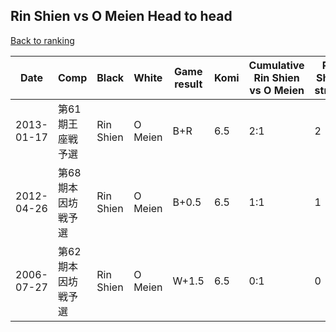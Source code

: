 ## Rin Shien vs O Meien Head to head

[Back to ranking](../../index.md)




| **Date** | **Comp** | **Black** | **White** | **Game result** | **Komi** | **Cumulative Rin Shien vs O Meien** | **Rin Shien streak** | **O Meien streak** | 
| --- | --- | --- | --- | --- | --- | --- | --- | --- |
| 2013-01-17 | 第61期王座戦予選 | Rin Shien | O Meien | B+R | 6.5 | 2:1 | 2 | 0 | 
| 2012-04-26 | 第68期本因坊戦予選 | Rin Shien | O Meien | B+0.5 | 6.5 | 1:1 | 1 | 0 | 
| 2006-07-27 | 第62期本因坊戦予選 | Rin Shien | O Meien | W+1.5 | 6.5 | 0:1 | 0 | 1 |




